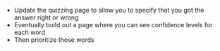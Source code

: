 - Update the quizzing page to allow you to specify that you got the answer right
  or wrong
- Eventually build out a page where you can see confidence levels for each word
- Then prioritize those words
